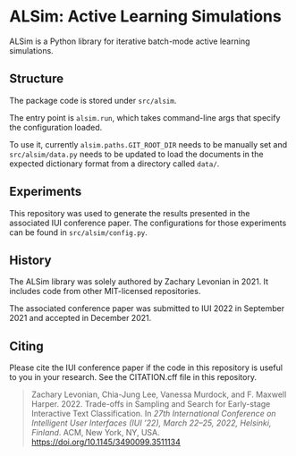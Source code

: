 # ALSim: Active Learning Simulations

ALSim is a Python library for iterative batch-mode active learning simulations.

## Structure

The package code is stored under `src/alsim`.

The entry point is `alsim.run`, which takes command-line args that specify the configuration loaded.

To use it, currently `alsim.paths.GIT_ROOT_DIR` needs to be manually set and `src/alsim/data.py` needs to be updated to load the documents in the expected dictionary format from a directory called `data/`.

## Experiments

This repository was used to generate the results presented in the associated IUI conference paper. The configurations for those experiments can be found in `src/alsim/config.py`.

## History

The ALSim library was solely authored by Zachary Levonian in 2021. It includes code from other MIT-licensed repositories.

The associated conference paper was submitted to IUI 2022 in September 2021 and accepted in December 2021.

## Citing

Please cite the IUI conference paper if the code in this repository is useful to you in your research. See the CITATION.cff file in this repository.

>Zachary Levonian, Chia-Jung Lee, Vanessa Murdock, and F. Maxwell Harper. 2022. Trade-offs in Sampling and Search for Early-stage
Interactive Text Classification. In _27th International Conference on Intelligent User Interfaces (IUI ’22), March 22–25, 2022, Helsinki,
Finland_. ACM, New York, NY, USA. https://doi.org/10.1145/3490099.3511134

